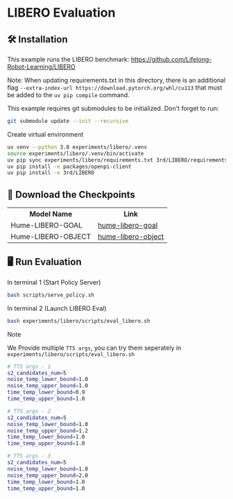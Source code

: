 # LIBERO Evaluation
## 🛠️ Installation
This example runs the LIBERO benchmark: https://github.com/Lifelong-Robot-Learning/LIBERO

Note: When updating requirements.txt in this directory, there is an additional flag `--extra-index-url https://download.pytorch.org/whl/cu113` that must be added to the `uv pip compile` command.

This example requires git submodules to be initialized. Don't forget to run:

```bash
git submodule update --init --recursive
```

Create virtual environment

```bash
uv venv --python 3.8 experiments/libero/.venv
source experiments/libero/.venv/bin/activate
uv pip sync experiments/libero/requirements.txt 3rd/LIBERO/requirements.txt --extra-index-url https://download.pytorch.org/whl/cu113 --index-strategy=unsafe-best-match
uv pip install -e packages/openpi-client
uv pip install -e 3rd/LIBERO
```

## 🛝  Download the Checkpoints
<table>
  <tr>
    <th>Model Name</th>
    <th>Link</th>
  </tr>
  <tr>
    <td>Hume-LIBERO-GOAL</td>
    <td><a href="https://huggingface.co/Hume-vla/Libero-Goal-2">hume-libero-goal</a></td>
  </tr>
    <tr>
    <td>Hume-LIBERO-OBJECT</td>
    <td><a href="https://huggingface.co/Hume-vla/Libero-Object-1">hume-libero-object</a></td>
  </tr>
</table>

## 🖥️  Run Evaluation

In terminal 1 (Start Policy Server)

```bash
bash scripts/serve_policy.sh
```

In terminal 2 (Launch LIBERO Eval)

```bash
bash experiments/libero/scripts/eval_libero.sh
```


> [!NOTE]
> We Provide multiple `TTS args`, you can try them seperately in `experiments/libero/scripts/eval_libero.sh`
> ```bash
> # TTS args - 1
> s2_candidates_num=5
> noise_temp_lower_bound=1.0
> noise_temp_upper_bound=1.0
> time_temp_lower_bound=0.9
> time_temp_upper_bound=1.0
> 
> # TTS args - 2
> s2_candidates_num=5
> noise_temp_lower_bound=1.0
> noise_temp_upper_bound=1.2
> time_temp_lower_bound=1.0
> time_temp_upper_bound=1.0
> 
> # TTS args - 3
> s2_candidates_num=5
> noise_temp_lower_bound=1.0
> noise_temp_upper_bound=2.0
> time_temp_lower_bound=1.0
> time_temp_upper_bound=1.0
> ```